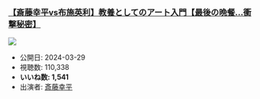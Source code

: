 ### [【斎藤幸平vs布施英利】教養としてのアート入門【最後の晩餐…衝撃秘密】](https://www.youtube.com/watch?v=wVK4VJglVr4)
[![](https://img.youtube.com/vi/wVK4VJglVr4/sddefault.jpg)](https://www.youtube.com/watch?v=wVK4VJglVr4)
-   公開日: 2024-03-29
-   視聴数: 110,338
-   **いいね数: 1,541**
-   出演者: [斎藤幸平](/rehacq_fan/people/斎藤幸平 "wikilink")
